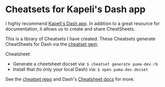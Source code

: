# Cheatsets for Kapeli's Dash app

I highly recommend [Kapeli's Dash app](https://kapeli.com/dash).  In addition to a great resource for documentation, it allows us to create and share CheatSheets.

This is a library of Cheatsets I have created.  These Cheatsets generate CheatSheets for Dash via the [cheatset gem](https://github.com/Kapeli/cheatset).

Cheatsheet:
- Generate a cheetsheet docset via: `$ cheatset generate puma-dev.rb`
- Install that (to only your local Dash) via: `$ open puma-dev.docset`

See the [cheatset repo](https://github.com/Kapeli/cheatset) and Dash's [Cheatsheet docs](https://github.com/Kapeli/cheatsheets#readme) for more.
